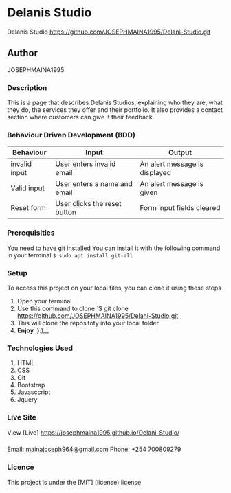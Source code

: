 # Delanis Studio
Delanis Studio https://github.com/JOSEPHMAINA1995/Delani-Studio.git
## Author
JOSEPHMAINA1995
### Description
This is a page that describes Delanis Studios, explaining who they are, what they do, the services they offer and their portfolio. It also provides a contact section where customers can give it their feedback.

### Behaviour Driven Development (BDD)
Behaviour          |	Input                                           |	Output                                   | 
-------------------|---------------------------------------------------|----------------------------------------------|
invalid input      |User enters invalid email                          |An alert message is displayed                 |
Valid input        |User enters a name and email                       |An alert message is given                     |
Reset form         |User clicks the reset button                       |Form input fields cleared                     |


### Prerequisities
You need to have git installed
You can install it with the following command in your terminal
`$ sudo apt install git-all`
### Setup
To access this project on your local files, you can clone it using these steps
1. Open your terminal
1. Use this command to clone `$ git clone
https://github.com/JOSEPHMAINA1995/Delani-Studio.git
1. This will clone the repositoty into your local folder
1. __Enjoy :)__:)__
### Technologies Used
1. HTML
1. CSS
1. Git
1. Bootstrap
1. Javasccript
1. Jquery
### Live Site
View [Live] https://josephmaina1995.github.io/Delani-Studio/
###
Email: mainajoseph964@gmail.com
Phone: +254 700809279
### Licence
This project is under the  [MIT] (license) license
